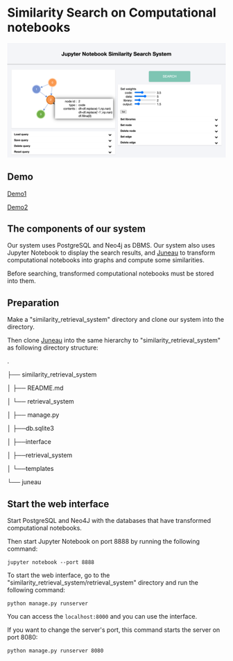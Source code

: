 # Similarity Search on Computational notebooks

![the interface](images/screenshot1.png "screenshot1")


## Demo

[Demo1](https://drive.google.com/file/d/1x1yiM8xQkwlJtQmQPgIOiSyN2d3QoUBu/view?usp=sharing)

[Demo2](https://drive.google.com/file/d/19CfahRTEwlbaOSZQLLfiALocrVQ3SNkH/view?usp=sharing)



## The components of our system

Our system uses PostgreSQL and Neo4j as DBMS. Our system also uses Jupyter Notebook to display the search results, and [Juneau](https://github.com/juneau-project/juneau.git) to transform computational notebooks into graphs and compute some similarities. 

Before searching, transformed computational notebooks must be stored into them.

## Preparation

Make a "similarity_retrieval_system" directory and clone our system into the directory.

Then clone [Juneau](https://github.com/juneau-project/juneau.git) into the same hierarchy to "similarity_retrieval_system" as following directory structure:

.

├── similarity_retrieval_system

│   ├── README.md

│   └── retrieval_system

│       ├── manage.py

│       ├──db.sqlite3

│       ├──interface

│       ├──retrieval_system

│       └──templates

└── juneau


## Start the web interface

Start PostgreSQL and Neo4J with the databases that have transformed computational notebooks.

Then start Jupyter Notebook on port 8888 by running the following command:

```
jupyter notebook --port 8888

```


To start the web interface, go to the "similarity_retrieval_system/retrieval_system" directory and run the following command:

```
python manage.py runserver
```

You can access the `localhost:8000` and you can use the interface.

If you want to change the server's port, this command starts the server on port 8080:
```
python manage.py runserver 8080
```

